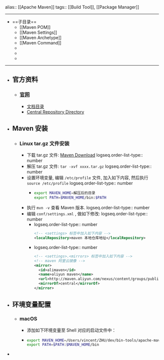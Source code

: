 alias:: [[Apache Maven]]
tags:: [[Build Tool]], [[Package Manager]]

- ---
- ==子目录==
	- [[Maven POM]]
	- [[Maven Settings]]
	- [[Maven Archetype]]
	- [[Maven Command]]
	-
	-
	-
- ---
- ## 官方资料
	- ### [官网](https://maven.apache.org/index.html)
		- [文档目录](https://maven.apache.org/guides/index.html)
		- [Central Repository Directory](https://repo.maven.apache.org/maven2/)
- ## Maven 安装
	- ### Linux tar.gz 文件安装
		- 下载 tar.gz 文件: [Maven Download](https://maven.apache.org/download.cgi)
		  logseq.order-list-type:: number
		- 解压 tar.gz 文件: `tar -xvf xxxx.tar.gz`
		  logseq.order-list-type:: number
		- 设置环境变量, 编辑 `/etc/profile` 文件, 加入如下内容, 然后执行 `source /etc/profile`
		  logseq.order-list-type:: number
			- ``` sh
			  export MAVEN_HOME=解压后的目录
			  export PATH=$MAVEN_HOME/bin:$PATH
			  ```
		- 执行 `mvn -v` 查看 Maven 版本.
		  logseq.order-list-type:: number
		- 编辑 `conf/settings.xml` , 做如下修改:
		  logseq.order-list-type:: number
			- logseq.order-list-type:: number
			  ``` xml
			  <!-- <settings> 标签中加入如下内容 -->
			  <localRepository>maven 本地仓库地址</localRepository>
			  ```
			- logseq.order-list-type:: number
			  ``` xml
			  <!-- <settings>.<mirrors> 标签中加入如下内容 -->
			  <!-- maven 阿里云镜像 -->
			  <mirror>
			    <id>alimaven</id>
			    <name>aliyun maven</name>
			    <url>http://maven.aliyun.com/nexus/content/groups/public/</url>
			    <mirrorOf>central</mirrorOf>
			  </mirror>
			  ```
- ## 环境变量配置
	- ### macOS
		- 添加如下环境变量至 Shell 对应的启动文件中：
		- ``` sh
		  export MAVEN_HOME=/Users/vincent/ZHU/dev/bin-tools/apache-maven-3.5.4
		  export PATH=$PATH:$MAVEN_HOME/bin
		  ```
-
